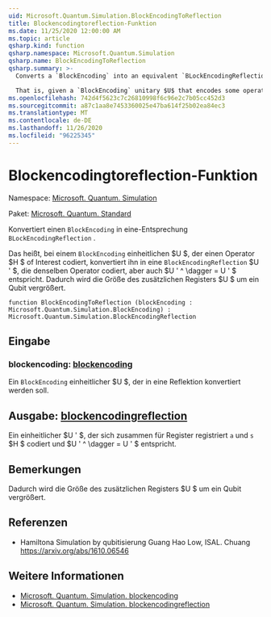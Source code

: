 ```yaml
---
uid: Microsoft.Quantum.Simulation.BlockEncodingToReflection
title: Blockencodingtoreflection-Funktion
ms.date: 11/25/2020 12:00:00 AM
ms.topic: article
qsharp.kind: function
qsharp.namespace: Microsoft.Quantum.Simulation
qsharp.name: BlockEncodingToReflection
qsharp.summary: >-
  Converts a `BlockEncoding` into an equivalent `BLockEncodingReflection`.

  That is, given a `BlockEncoding` unitary $U$ that encodes some operator $H$ of interest, converts it into a `BlockEncodingReflection` $U'$ that encodes the same operator, but also satisfies $U'^\dagger = U'$. This increases the size of the auxiliary register of $U$ by one qubit.
ms.openlocfilehash: 742d4f5623c7c26810998f6c96e2c7b05cc452d3
ms.sourcegitcommit: a87c1aa8e7453360025e47ba614f25b02ea84ec3
ms.translationtype: MT
ms.contentlocale: de-DE
ms.lasthandoff: 11/26/2020
ms.locfileid: "96225345"
---
```

# <a name="blockencodingtoreflection-function"></a>Blockencodingtoreflection-Funktion

Namespace: [Microsoft. Quantum. Simulation](xref:Microsoft.Quantum.Simulation)

Paket: [Microsoft. Quantum. Standard](https://nuget.org/packages/Microsoft.Quantum.Standard)


Konvertiert einen `BlockEncoding` in eine-Entsprechung `BLockEncodingReflection` .

Das heißt, bei einem `BlockEncoding` einheitlichen $U $, der einen Operator $H $ of Interest codiert, konvertiert ihn in eine `BlockEncodingReflection` $U ' $, die denselben Operator codiert, aber auch $U ' ^ \dagger = U ' $ entspricht.
Dadurch wird die Größe des zusätzlichen Registers $U $ um ein Qubit vergrößert.

```qsharp
function BlockEncodingToReflection (blockEncoding : Microsoft.Quantum.Simulation.BlockEncoding) : Microsoft.Quantum.Simulation.BlockEncodingReflection
```


## <a name="input"></a>Eingabe

### <a name="blockencoding--blockencoding"></a>blockencoding: [blockencoding](xref:Microsoft.Quantum.Simulation.BlockEncoding)

Ein `BlockEncoding` einheitlicher $U $, der in eine Reflektion konvertiert werden soll.



## <a name="output--blockencodingreflection"></a>Ausgabe: [blockencodingreflection](xref:Microsoft.Quantum.Simulation.BlockEncodingReflection)

Ein einheitlicher $U ' $, der sich zusammen für Register registriert `a` und `s` $H $ codiert und $U ' ^ \dagger = U ' $ entspricht.

## <a name="remarks"></a>Bemerkungen

Dadurch wird die Größe des zusätzlichen Registers $U $ um ein Qubit vergrößert.

## <a name="references"></a>Referenzen

- Hamiltona Simulation by qubitisierung Guang Hao Low, ISAL. Chuang https://arxiv.org/abs/1610.06546

## <a name="see-also"></a>Weitere Informationen

- [Microsoft. Quantum. Simulation. blockencoding](xref:Microsoft.Quantum.Simulation.BlockEncoding)
- [Microsoft. Quantum. Simulation. blockencodingreflection](xref:Microsoft.Quantum.Simulation.BlockEncodingReflection)